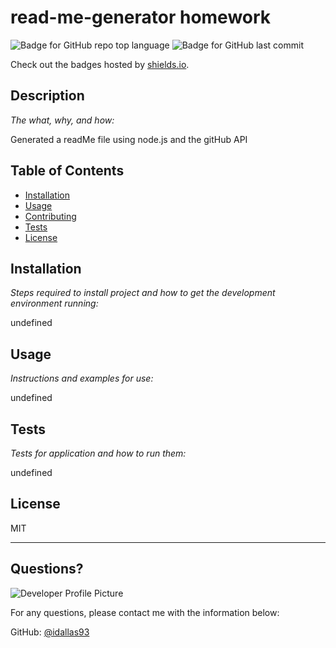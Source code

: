# read-me-generator homework
  ![Badge for GitHub repo top language](https://img.shields.io/github/languages/top/idallas93/undefined?style=flat&logo=appveyor) ![Badge for GitHub last commit](https://img.shields.io/github/last-commit/idallas93/undefined?style=flat&logo=appveyor)
  
  Check out the badges hosted by [shields.io](https://shields.io/).
  
  
  ## Description 
  
  *The what, why, and how:* 
  
  Generated a readMe file using node.js and the gitHub API
  ## Table of Contents
  * [Installation](#installation)
  * [Usage](#usage)
  * [Contributing](#contributing)
  * [Tests](#tests)
  * [License](#license)
  
  ## Installation
  
  *Steps required to install project and how to get the development environment running:*
  
  undefined
  
  ## Usage 
  
  *Instructions and examples for use:*
  
  undefined
  
  ## Tests
  
  *Tests for application and how to run them:*
  
  undefined
  
  ## License
  
  MIT
  
  ---
  
  ## Questions?
  
  ![Developer Profile Picture](https://avatars0.githubusercontent.com/u/10265642?v=4) 
  
  For any questions, please contact me with the information below:
 
  GitHub: [@idallas93](https://api.github.com/users/idallas93)
  